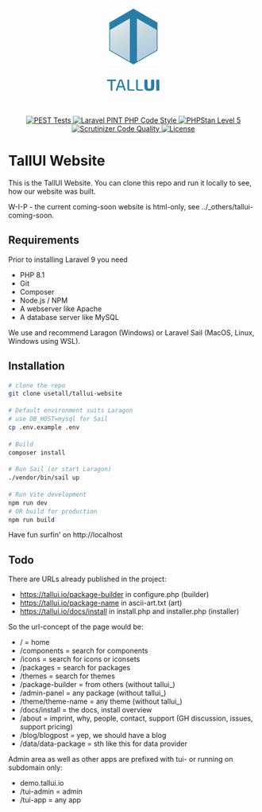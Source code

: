 <p align="center">
    <img src="../../_others/tallui-art/tallui-logo.svg" width="100" alt="TallUI Logo">
    <br><br>
    <img src="../../_others/tallui-art/tallui-textlogo.svg" width="110" alt="TallUI Textlogo">
</p>


<br>

<p align="center">
    <a href="https://github.com/usetall/tallui/actions/workflows/run-tests.yml">
        <img alt="PEST Tests" src="https://img.shields.io/github/workflow/status/usetall/tallui/run-tests?label=PestPHP">
    </a>
    <a href="https://github.com/usetall/tallui/actions?query=workflow%3A"Fix+PHP+code+style+issues"+branch%3Amain">
        <img alt="Laravel PINT PHP Code Style" src="https://img.shields.io/github/workflow/status/usetall/tallui/Fix%20PHP%20code%20style%20issues?label=Laravel Pint">
    </a>
    <a href="https://github.com/usetall/tallui/actions?query=workflow%3A"PHPStan"+branch%3Amain">
        <img alt="PHPStan Level 5" src="https://img.shields.io/github/workflow/status/usetall/tallui/PHPStan?label=PHPStan">
    </a>
    <a href="https://scrutinizer-ci.com/g/usetall/tallui/?branch=main">
        <img alt="Scrutinizer Code Quality" src="https://scrutinizer-ci.com/g/usetall/tallui/badges/quality-score.png?b=main">
    </a>
    <a href="https://github.com/usetall/tallui/blob/main/LICENSE.md">
        <img alt="License" src="https://img.shields.io/github/license/usetall/tallui">
    </a>
</p>


# TallUI Website

This is the TallUI Website. You can clone this repo and run it locally to see, how our website was built.

W-I-P - the current coming-soon website is html-only, see ../_others/tallui-coming-soon.

## Requirements

Prior to installing Laravel 9 you need

- PHP 8.1
- Git
- Composer
- Node.js / NPM
- A webserver like Apache
- A database server like MySQL

We use and recommend Laragon (Windows) or Laravel Sail (MacOS, Linux, Windows using WSL).

## Installation

```bash
# clone the repo
git clone usetall/tallui-website

# Default environment suits Laragon
# use DB_HOST=mysql for Sail
cp .env.example .env

# Build
composer install

# Run Sail (or start Laragon)
./vendor/bin/sail up

# Run Vite development  
npm run dev
# OR build for production
npm run build
```

Have fun surfin' on http://localhost

## Todo

There are URLs already published in the project:

- https://tallui.io/package-builder in configure.php (builder)
- https://tallui.io/package-name in ascii-art.txt (art)
- https://tallui.io/docs/install in install.php and installer.php (installer)

So the url-concept of the page would be:

- / = home
- /components = search for components
- /icons = search for icons or iconsets
- /packages = search for packages
- /themes = search for themes
- /package-builder = from others (without tallui_)
- /admin-panel = any package (without tallui_)
- /theme/theme-name = any theme (without tallui_)
- /docs/install = the docs, install overview
- /about = imprint, why, people, contact, support (GH discussion, issues, support pricing)
- /blog/blogpost = yep, we should have a blog
- /data/data-package = sth like this for data provider

Admin area as well as other apps are prefixed with tui- or running on subdomain only:

- demo.tallui.io
- /tui-admin = admin
- /tui-app = any app
